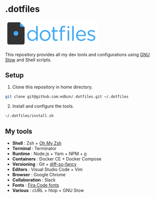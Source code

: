 # .dotfiles

<img src="./.assets/dotfiles-logo.png" width="300">

This repository provides all my dev tools and configurations using [GNU Stow](https://www.gnu.org/software/stow/) and Shell scripts.

## Setup

1. Clone this repository in home directory.

```sh
git clone git@github.com:edbzn/.dotfiles.git ~/.dotfiles
```

2. Install and configure the tools. 

```sh
~/.dotfiles/install.sh
```

## My tools 

- **Shell** : Zsh + [Oh My Zsh](https://ohmyz.sh/)
- **Terminal** : Terminator 
- **Runtime** : Node.js + Yarn + NPM + [n](https://github.com/tj/n)
- **Containers** : Docker CE + Docker Compose
- **Versioning** : Git + [diff-so-fancy](https://github.com/so-fancy/diff-so-fancy)
- **Editors** : Visual Studio Code + Vim
- **Browser** : Google Chrome
- **Collaboration** : Slack
- **Fonts** : [Fira Code fonts](https://github.com/tonsky/FiraCode)
- **Various** : cURL + htop + GNU Stow